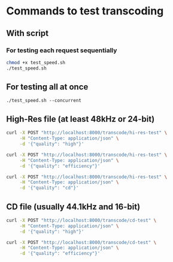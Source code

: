 # Commands to test transcoding

## With script

### For testing each request sequentially

```sh
chmod +x test_speed.sh
./test_speed.sh
```

## For testing all at once

```
./test_speed.sh --concurrent
```

## High-Res file (at least 48kHz or 24-bit)

```sh
curl -X POST "http://localhost:8000/transcode/hi-res-test" \
     -H "Content-Type: application/json" \
     -d '{"quality": "high"}'
```

```sh
curl -X POST "http://localhost:8000/transcode/hi-res-test" \
     -H "Content-Type: application/json" \
     -d '{"quality": "efficiency"}'
```

```sh
curl -X POST "http://localhost:8000/transcode/hi-res-test" \
     -H "Content-Type: application/json" \
     -d '{"quality": "cd"}'
```

## CD file (usually 44.1kHz and 16-bit)

```sh
curl -X POST "http://localhost:8000/transcode/cd-test" \
     -H "Content-Type: application/json" \
     -d '{"quality": "high"}'
```

```sh
curl -X POST "http://localhost:8000/transcode/cd-test" \
     -H "Content-Type: application/json" \
     -d '{"quality": "efficiency"}'
```